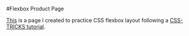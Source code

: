 #Flexbox Product Page

[This](https://tingyusu1786.github.io/flexbox-product-page/) is a page I created to practice CSS flexbox layout following a [CSS-TRICKS tutorial](https://css-tricks.com/designing-a-product-page-layout-with-flexbox/).
